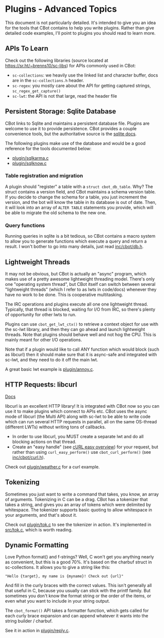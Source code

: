 Plugins - Advanced Topics
=========================

This document is not particularly detailed. It's intended to give you an idea
for the tools that CBot contains to help you write plugins. Rather than give
detailed code examples, I'll point to plugins you should read to learn more.

APIs To Learn
-------------

Check out the following libraries (source located at
https://sr.ht/~brenns10/sc-libs) for APIs commonly used in CBot:

* `sc-collections`: we heavily use the linked list and character buffer, docs
  are in the `sc-collections.h` header.
* `sc-regex`: you mostly care about the API for getting captured strings,
  `sc_regex_get_capture()`
* `sc-lwt`: the API is not that large, read the header file

Persistent Storage: Sqlite Database
-----------------------------------

CBot links to Sqlite and maintains a persistent database file. Plugins are
welcome to use it to provide persistence. CBot provides a couple convenience
tools, but the authoritative source is the [sqlite docs][1].

[1]: https://sqlite.org/docs.html

The following plugins make use of the database and would be a good reference for
the tools documented below:

- [plugin/sqlkarma.c](../plugin/sqlkarma.c)
- [plugin/sqlknow.c](../plugin/sqlknow.c)

### Table registration and migration

A plugin should "register" a table with a `struct cbot_db_table`. Why? The
struct contains a version field, and CBot maintains a schema version table. If
you decide to change the schema for a table, you just increment the version, and
the bot will know the table in its database is out of date. Then, it will look
into an array of `ALTER TABLE` statements you provide, which will be able to
migrate the old schema to the new one.

### Query functions

Running queries in sqlite is a bit tedious, so CBot contains a macro system to
allow you to generate functions which execute a query and return a result. I
won't bother to go into many details, just read
[inc/cbot/db.h](../inc/cbot/db.h).

Lightweight Threads
-------------------

It may not be obvious, but CBot is actually an "async" program, which makes use
of a pretty awesome lightweight threading model. There's only one "operating
system thread", but CBot itself can switch between several "lightweight threads"
(which I refer to as lwts in code/docs) whenever they have no work to be done.
This is cooperative multitasking.

The IRC operations and plugins execute all one one lightweight thread.
Typically, that thread is blocked, waiting for I/O from IRC, so there's plenty
of opportunity for other lwts to run.

Plugins can use `cbot_get_lwt_ctx()` to retrieve a context object for use with
the sc-lwt library, and then they can go ahead and launch lightweight threads.
Note that plugins should behave well and not hog the CPU. This is mainly meant
for other I/O operations.

Note that if a plugin would like to call ANY function which would block (such as
libcurl) then it should make sure that it is async-safe and integrated with
sc-lwt, and they need to do it off the main lwt.

A great basic lwt example is [plugin/annoy.c](../plugin/annoy.c).

HTTP Requests: libcurl
----------------------

[Docs](https://curl.se/libcurl/c/)

libcurl is an excellent HTTP library! It is integrated with CBot now so you can
use it to make plugins which connect to APIs etc. CBot uses the async mode of
libcurl (the Multi API) along with sc-lwt to be able to write code which can run
several HTTP requests in parallel, all on the same OS-thread (different LWTs)
without writing tons of callbacks.

* In order to use libcurl, you MUST create a separate lwt and do all blocking
  actions on that thread.
* Create an "easy handle" (see [cURL easy overview][2]) for your request, but
  rather than using `curl_easy_perform()` use `cbot_curl_perform()` (see
  [inc/cbot/curl.h](../inc/cbot/curl.h)).

[2]: https://curl.se/libcurl/c/libcurl-easy.html

Check out [plugin/weather.c](../plugin/weather.c) for a curl example.

Tokenizing
----------

Sometimes you just want to write a command that takes, you know, an array of
arguments. Tokenizing in C can be a drag. CBot has a tokenizer that takes a
string, and gives you an array of tokens which were delimited by whitespace. The
tokenizer supports basic quoting to allow whitespace in your arguments, and
that's about it.

Check out [plugin/tok.c](../plugin/tok.c) to see the tokenizer in action.
It's implemented in [src/tok.c](../src/tok.c), which is worth reading.

Dynamic Formatting
------------------

Love Python format() and f-strings? Well, C won't get you anything nearly as
convenient, but this is a good 70%. It's based on the charbuf struct in
sc-collections. It allows you to give a string like this:

    "Hello {target}, my name is {myname}! Check out {url}"

And fill in the curly braces with the correct values. This isn't generally all
that useful in C, because you usually can stick with the printf family. But
sometimes you don't know the format string or the order of the items, or even
what you want to include in your string output.

The `cbot_format()` API takes a formatter function, which gets called for each
curly brace expansion and can append whatever it wants into the string builder /
charbuf.

See it in action in [plugin/reply.c](../plugin/reply.c).
